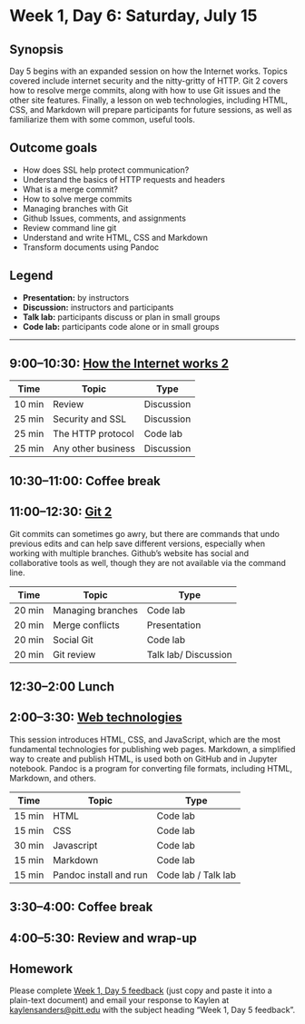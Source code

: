# Week 1, Day 6: Saturday, July 15

## Synopsis

Day 5 begins with an expanded session on how the Internet works.  Topics covered include internet security and the nitty-gritty of HTTP.  Git 2 covers how to resolve merge commits, along with how to use Git issues and the other site features.  Finally, a lesson on web technologies, including HTML, CSS, and Markdown will prepare participants for future sessions, as well as familiarize them with some common, useful tools.  

## Outcome goals
* How does SSL help protect communication?
* Understand the basics of HTTP requests and headers
* What is a merge commit?
* How to solve merge commits
* Managing branches with Git
* Github Issues, comments, and assignments
* Review command line git
* Understand and write HTML, CSS and Markdown
* Transform documents using Pandoc

## Legend

* **Presentation:** by instructors
* **Discussion:** instructors and participants
* **Talk lab:** participants discuss or plan in small groups
* **Code lab:** participants code alone or in small groups

______

## 9:00–10:30: [How the Internet works 2](internet_2.md)


Time | Topic | Type
---- | ----  | ----
10 min | Review | Discussion
25 min | Security and SSL | Discussion
25 min | The HTTP protocol | Code lab
25 min | Any other business | Discussion

## 10:30–11:00: Coffee break

## 11:00–12:30: [Git 2](git_tutorial_part_2.md)

Git commits can sometimes go awry, but there are commands that undo previous edits and can help save different versions, especially when working with multiple branches.  Github’s website has social and collaborative tools as well, though they are not available via the command line.

Time | Topic | Type
---- | ----  | ----
20 min | Managing branches| Code lab
20 min | Merge conflicts | Presentation
20 min | Social Git | Code lab
20 min | Git review | Talk lab/ Discussion

## 12:30–2:00 Lunch

## 2:00–3:30: [Web technologies](web_technologies.md)

This session introduces HTML, CSS, and JavaScript, which are the most fundamental technologies for publishing web pages. Markdown, a simplified way to create and publish HTML, is used both on GitHub and in Jupyter notebook. Pandoc is a program for converting file formats, including HTML, Markdown, and others. 

Time | Topic | Type
---- | ---- | ----
15 min | HTML | Code lab
15 min | CSS | Code lab
30 min | Javascript | Code lab
15 min | Markdown | Code lab
15 min | Pandoc install and run | Code lab / Talk lab

## 3:30–4:00: Coffee break

## 4:00–5:30: Review and wrap-up

## Homework

Please complete [Week 1, Day 5 feedback](week_1_day_5_feedback.md) (just copy and paste it into a plain-text document) and email your response to Kaylen at [kaylensanders@pitt.edu](mailto:kaylensanders@pitt.edu) with the subject heading “Week 1, Day 5 feedback”.

<!--## Readings (optional)

The following readings are mentioned in the individual activities for this day.-->


